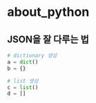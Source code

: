 # about_python

## JSON을 잘 다루는 법

```Python
# dictionary 생성
a = dict()
b = {}

# list 생성
c = list()
d = []
```
